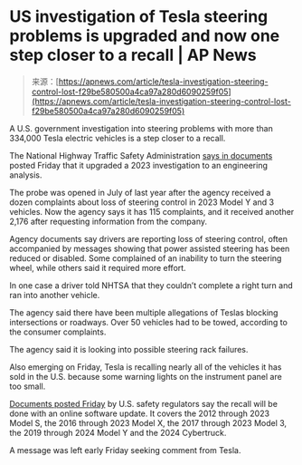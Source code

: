 <!--yml
category: 未分类
date: 2024-05-27 14:31:57
-->

# US investigation of Tesla steering problems is upgraded and now one step closer to a recall | AP News

> 来源：[https://apnews.com/article/tesla-investigation-steering-control-lost-f29be580500a4ca97a280d6090259f05](https://apnews.com/article/tesla-investigation-steering-control-lost-f29be580500a4ca97a280d6090259f05)

A U.S. government investigation into steering problems with more than 334,000 Tesla electric vehicles is a step closer to a recall.

The National Highway Traffic Safety Administration [says in documents](https://static.nhtsa.gov/odi/inv/2024/INOA-EA24001-10341.pdf) posted Friday that it upgraded a 2023 investigation to an engineering analysis.

The probe was opened in July of last year after the agency received a dozen complaints about loss of steering control in 2023 Model Y and 3 vehicles. Now the agency says it has 115 complaints, and it received another 2,176 after requesting information from the company.

Agency documents say drivers are reporting loss of steering control, often accompanied by messages showing that power assisted steering has been reduced or disabled. Some complained of an inability to turn the steering wheel, while others said it required more effort.

In one case a driver told NHTSA that they couldn’t complete a right turn and ran into another vehicle.

The agency said there have been multiple allegations of Teslas blocking intersections or roadways. Over 50 vehicles had to be towed, according to the consumer complaints.

The agency said it is looking into possible steering rack failures.

Also emerging on Friday, Tesla is recalling nearly all of the vehicles it has sold in the U.S. because some warning lights on the instrument panel are too small.

[Documents posted Friday](https://static.nhtsa.gov/odi/rcl/2024/RCLRPT-24V051-2023.PDF) by U.S. safety regulators say the recall will be done with an online software update. It covers the 2012 through 2023 Model S, the 2016 through 2023 Model X, the 2017 through 2023 Model 3, the 2019 through 2024 Model Y and the 2024 Cybertruck.

A message was left early Friday seeking comment from Tesla.